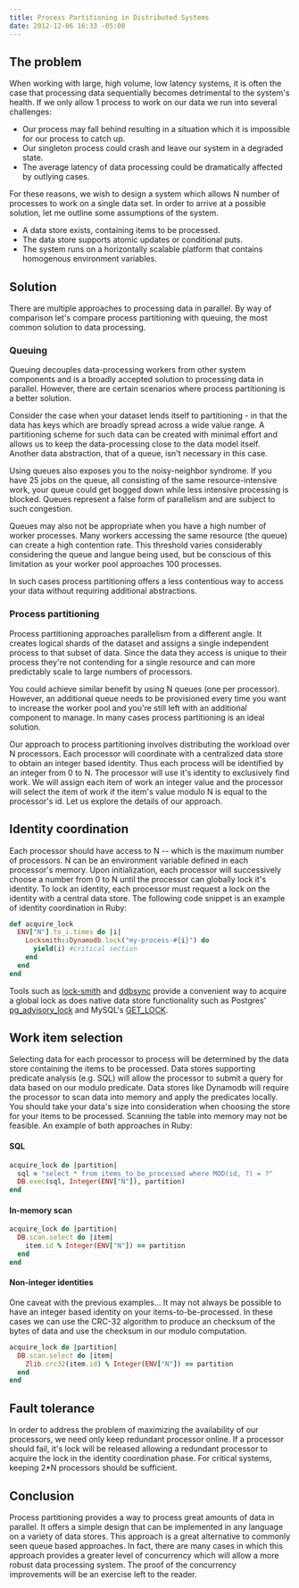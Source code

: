 ```yaml
---
title: Process Partitioning in Distributed Systems
date: 2012-12-06 16:33 -05:00
---
```


## The problem

When working with large, high volume, low latency systems, it is often the case that processing data sequentially becomes detrimental to the system's health. If we only allow 1 process to work on our data we run into several challenges:

* Our process may fall behind resulting in a situation which it is impossible for our process to catch up.
* Our singleton process could crash and leave our system in a degraded state.
* The average latency of data processing could be dramatically affected by outlying cases.

For these reasons, we wish to design a system which allows N number of processes to work on a single data set. In order to arrive at a possible solution, let me outline some assumptions of the system.

* A data store exists, containing items to be processed.
* The data store supports atomic updates or conditional puts.
* The system runs on a horizontally scalable platform that contains homogenous environment variables.

## Solution

There are multiple approaches to processing data in parallel. By way of comparison let's compare process partitioning with queuing, the most common solution to data processing.

### Queuing

Queuing decouples data-processing workers from other system components and is a broadly accepted solution to processing data in parallel. However, there are certain scenarios where process partitioning is a better solution.

Consider the case when your dataset lends itself to partitioning - in that the data has keys which are broadly spread across a wide value range. A partitioning scheme for such data can be created with minimal effort and allows us to keep the data-processing close to the data model itself. Another data abstraction, that of a queue, isn't necessary in this case.

Using queues also exposes you to the noisy-neighbor syndrome. If you have 25 jobs on the queue, all consisting of the same resource-intensive work, your queue could get bogged down while less intensive processing is blocked. Queues represent a false form of parallelism and are subject to such congestion.

Queues may also not be appropriate when you have a high number of worker processes. Many workers accessing the same resource (the queue) can create a high contention rate. This threshold varies considerably considering the queue and langue being used, but be conscious of this limitation as your worker pool approaches 100 processes.

In such cases process partitioning offers a less contentious way to access your data without requiring additional abstractions.

### Process partitioning

Process partitioning approaches parallelism from a different angle. It creates logical shards of the dataset and assigns a single independent process to that subset of data. Since the data they access is unique to their process they're not contending for a single resource and can more predictably scale to large numbers of processors.

You could achieve similar benefit by using N queues (one per processor). However, an additional queue needs to be provisioned every time you want to increase the worker pool and you're still left with an additional component to manage. In many cases process partitioning is an ideal solution.

Our approach to process partitioning involves distributing the workload over N processors. Each processor will coordinate with a centralized data store to obtain an integer based identity. Thus each process will be identified by an integer from 0 to N. The processor will use it's identity to exclusively find work. We will assign each item of work an integer value and the processor will select the item of work if the item's value modulo N is equal to the processor's id. Let us explore the details of our approach.

## Identity coordination

Each processor should have access to N -- which is the maximum number of processors. N can be an environment variable defined in each processor's memory. Upon initialization, each processor will successively choose a number from 0 to N until the processor can globally lock it's identity. To lock an identity, each processor must request a lock on the identity with a central data store. The following code snippet is an example of identity coordination in Ruby:

```ruby
def acquire_lock
  ENV["N"].to_i.times do |i|
    Locksmith::Dynamodb.lock("my-process-#{i}") do
      yield(i) #critical section
    end
  end
end
```

Tools such as [lock-smith](https://github.com/ryandotsmith/lock-smith) and [ddbsync](https://github.com/ryandotsmith/ddbsync) provide a convenient way to acquire a global lock as does native data store functionality such as Postgres' [pg_advisory_lock](http://www.postgresql.org/docs/9.1/static/functions-admin.html#FUNCTIONS-ADVISORY-LOCKS) and MySQL's [GET_LOCK](http://dev.mysql.com/doc/refman/5.5/en/miscellaneous-functions.html#function_get-lock).

## Work item selection

Selecting data for each processor to process will be determined by the data store containing the items to be processed. Data stores supporting predicate analysis (e.g. SQL) will allow the processor to submit a query for data based on our modulo predicate. Data stores like Dynamodb will require the processor to scan data into memory and apply the predicates locally. You should take your data's size into consideration when choosing the store for your items to be processed. Scanning the table into memory may not be feasible. An example of both approaches in Ruby:

#### SQL

```ruby
acquire_lock do |partition|
  sql = "select * from items_to_be_processed where MOD(id, ?) = ?"
  DB.exec(sql, Integer(ENV["N"]), partition)
end
```

#### In-memory scan

```ruby
acquire_lock do |partition|
  DB.scan.select do |item|
    item.id % Integer(ENV["N"]) == partition
  end
end
```

#### Non-integer identities

One caveat with the previous examples... It may not always be possible to have an integer based identity on your items-to-be-processed. In these cases we can use the CRC-32 algorithm to produce an checksum of the bytes of data and use the checksum in our modulo computation.

```ruby
acquire_lock do |partition|
  DB.scan.select do |item|
    Zlib.crc32(item.id) % Integer(ENV["N"]) == partition
  end
end
```

## Fault tolerance

In order to address the problem of maximizing the availability of our processors, we need only keep redundant processor online. If a processor should fail, it's lock will be released allowing a redundant processor to acquire the lock in the identity coordination phase. For critical systems, keeping 2*N processors should be sufficient.

## Conclusion

Process partitioning provides a way to process great amounts of data in parallel. It offers a simple design that can be implemented in any language on a variety of data stores. This approach is a great alternative to commonly seen queue based approaches. In fact, there are many cases in which this approach provides a greater level of concurrency which will allow a more robust data processing system. The proof of the concurrency improvements will be an exercise left to the reader.